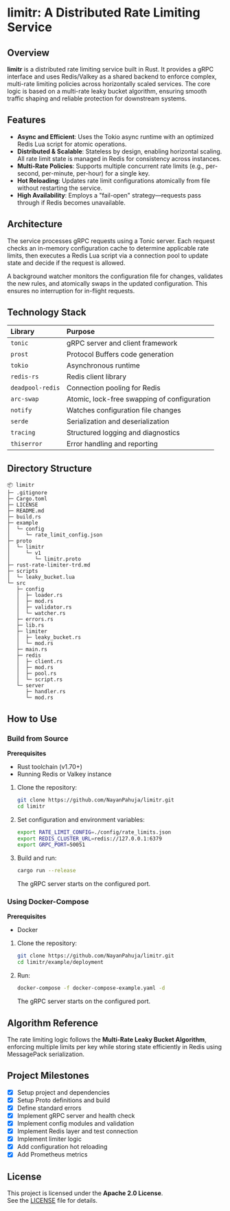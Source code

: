 # limitr: A Distributed Rate Limiting Service

## Overview

**limitr** is a distributed rate limiting service built in Rust. It provides a gRPC interface and uses Redis/Valkey as a shared backend to enforce complex, multi-rate limiting policies across horizontally scaled services. The core logic is based on a multi-rate leaky bucket algorithm, ensuring smooth traffic shaping and reliable protection for downstream systems.

## Features

* **Async and Efficient**: Uses the Tokio async runtime with an optimized Redis Lua script for atomic operations.
* **Distributed & Scalable**: Stateless by design, enabling horizontal scaling. All rate limit state is managed in Redis for consistency across instances.
* **Multi-Rate Policies**: Supports multiple concurrent rate limits (e.g., per-second, per-minute, per-hour) for a single key.
* **Hot Reloading**: Updates rate limit configurations atomically from file without restarting the service.
* **High Availability**: Employs a "fail-open" strategy—requests pass through if Redis becomes unavailable.

## Architecture

The service processes gRPC requests using a Tonic server. Each request checks an in-memory configuration cache to determine applicable rate limits, then executes a Redis Lua script via a connection pool to update state and decide if the request is allowed.

A background watcher monitors the configuration file for changes, validates the new rules, and atomically swaps in the updated configuration. This ensures no interruption for in-flight requests.

## Technology Stack

| Library | Purpose |
| :--- | :--- |
| `tonic` | gRPC server and client framework |
| `prost` | Protocol Buffers code generation |
| `tokio` | Asynchronous runtime |
| `redis-rs` | Redis client library |
| `deadpool-redis` | Connection pooling for Redis |
| `arc-swap` | Atomic, lock-free swapping of configuration |
| `notify` | Watches configuration file changes |
| `serde` | Serialization and deserialization |
| `tracing` | Structured logging and diagnostics |
| `thiserror` | Error handling and reporting |

## Directory Structure

```
📦 limitr
├─ .gitignore
├─ Cargo.toml
├─ LICENSE
├─ README.md
├─ build.rs
├─ example
│  └─ config
│     └─ rate_limit_config.json
├─ proto
│  └─ limitr
│     └─ v1
│        └─ limitr.proto
├─ rust-rate-limiter-trd.md
├─ scripts
│  └─ leaky_bucket.lua
└─ src
   ├─ config
   │  ├─ loader.rs
   │  ├─ mod.rs
   │  ├─ validator.rs
   │  └─ watcher.rs
   ├─ errors.rs
   ├─ lib.rs
   ├─ limiter
   │  ├─ leaky_bucket.rs
   │  └─ mod.rs
   ├─ main.rs
   ├─ redis
   │  ├─ client.rs
   │  ├─ mod.rs
   │  ├─ pool.rs
   │  └─ script.rs
   └─ server
      ├─ handler.rs
      └─ mod.rs
```

## How to Use

### Build from Source

**Prerequisites**  
* Rust toolchain (v1.70+)  
* Running Redis or Valkey instance  

1. Clone the repository:

   ```bash
   git clone https://github.com/NayanPahuja/limitr.git
   cd limitr
   ```

2. Set configuration and environment variables:

   ```bash
   export RATE_LIMIT_CONFIG=./config/rate_limits.json
   export REDIS_CLUSTER_URL=redis://127.0.0.1:6379
   export GRPC_PORT=50051
   ```

3. Build and run:

   ```bash
   cargo run --release
   ```

   The gRPC server starts on the configured port.

### Using Docker-Compose

**Prerequisites**  
* Docker

1. Clone the repository:

   ```bash
   git clone https://github.com/NayanPahuja/limitr.git
   cd limitr/example/deployment
   ```
3. Run:

   ```bash
   docker-compose -f docker-compose-example.yaml -d
   ```

   The gRPC server starts on the configured port.


## Algorithm Reference

The rate limiting logic follows the **Multi-Rate Leaky Bucket Algorithm**, enforcing multiple limits per key while storing state efficiently in Redis using MessagePack serialization.

## Project Milestones

* [x] Setup project and dependencies  
* [x] Setup Proto definitions and build  
* [x] Define standard errors  
* [x] Implement gRPC server and health check  
* [x] Implement config modules and validation  
* [x] Implement Redis layer and test connection  
* [x] Implement limiter logic  
* [x] Add configuration hot reloading  
* [x] Add Prometheus metrics
## License

This project is licensed under the **Apache 2.0 License**.  
See the [LICENSE](./LICENSE) file for details.
